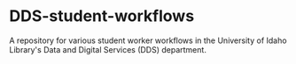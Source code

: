 # DDS-student-workflows
A repository for various student worker workflows in the University of Idaho Library's Data and Digital Services (DDS) department.

